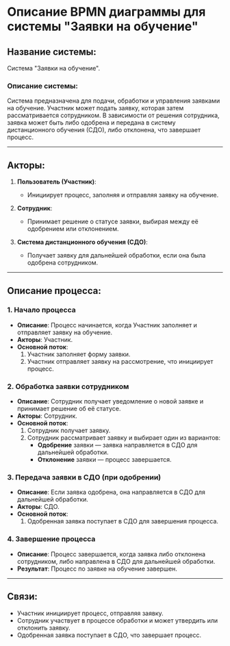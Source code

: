 # Описание BPMN диаграммы для системы "Заявки на обучение"


## Название системы:  
Система "Заявки на обучение".

### Описание системы:  
Система предназначена для подачи, обработки и управления заявками на обучение. Участник может подать заявку, которая затем рассматривается сотрудником. В зависимости от решения сотрудника, заявка может быть либо одобрена и передана в систему дистанционного обучения (СДО), либо отклонена, что завершает процесс.

---

## Акторы:

1. **Пользователь (Участник)**:
   - Инициирует процесс, заполняя и отправляя заявку на обучение.

2. **Сотрудник**:
   - Принимает решение о статусе заявки, выбирая между её одобрением или отклонением.

3. **Система дистанционного обучения (СДО)**:
   - Получает заявку для дальнейшей обработки, если она была одобрена сотрудником.

---

## Описание процесса:

### 1. Начало процесса  
   - **Описание**: Процесс начинается, когда Участник заполняет и отправляет заявку на обучение.
   - **Акторы**: Участник.
   - **Основной поток**: 
      1. Участник заполняет форму заявки.
      2. Участник отправляет заявку на рассмотрение, что инициирует процесс.

### 2. Обработка заявки сотрудником  
   - **Описание**: Сотрудник получает уведомление о новой заявке и принимает решение об её статусе.
   - **Акторы**: Сотрудник.
   - **Основной поток**: 
      1. Сотрудник получает заявку.
      2. Сотрудник рассматривает заявку и выбирает один из вариантов:
         - **Одобрение** заявки — заявка направляется в СДО для дальнейшей обработки.
         - **Отклонение** заявки — процесс завершается.

### 3. Передача заявки в СДО (при одобрении)  
   - **Описание**: Если заявка одобрена, она направляется в СДО для дальнейшей обработки.
   - **Акторы**: СДО.
   - **Основной поток**: 
      1. Одобренная заявка поступает в СДО для завершения процесса.

### 4. Завершение процесса  
   - **Описание**: Процесс завершается, когда заявка либо отклонена сотрудником, либо направлена в СДО для дальнейшей обработки.
   - **Результат**: Процесс по заявке на обучение завершен.

---

## Связи:

- Участник инициирует процесс, отправляя заявку.
- Сотрудник участвует в процессе обработки и может утвердить или отклонить заявку.
- Одобренная заявка поступает в СДО, что завершает процесс.
